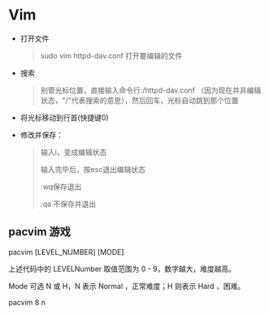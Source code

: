 # Vim

- 打开文件

  > sudo vim httpd-dav.conf 打开要编辑的文件

- 搜索

  > 别管光标位置，直接输入命令行:/httpd-dav.conf （因为现在并非编辑状态，"/"代表搜索的意思），然后回车，光标自动跳到那个位置

- 将光标移动到行首(快捷键0)

- 修改并保存：

  > 输入i，变成编辑状态
  >
  > 输入完毕后，按esc退出编辑状态
  >
  > :wq保存退出
  >
  > :qa 不保存并退出





## pacvim 游戏

pacvim [LEVEL_NUMBER] [MODE]

上述代码中的 LEVELNumber 取值范围为 0 - 9，数字越大，难度越高。

Mode 可选 N 或 H，N 表示 Normal ，正常难度；H 则表示 Hard ，困难。

pacvim 8 n